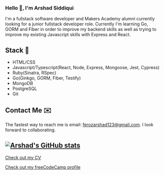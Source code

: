 ### Hello 👋, I'm Arshad Siddiqui

I'm a fullstack software developer and Makers Academy alumni currently looking for a junior fullstack developer role. Currently I'm learning Go, GORM and Fiber in order to improve my backend skills as well as trying to improve my existing Javascript skills with Express and React.

## Stack 💪

- HTML/CSS
- Javascript/Typescript(React, Node, Express, Mongoose, Jest, Cypress)
- Ruby(Sinatra, RSpec)
- Go(Ginkgo, GORM, Fiber, Testify)
- MongoDB
- PostgreSQL
- Git

## Contact Me ✉️
The fastest way to reach me is email: [ferozarshad123@gmail.com](mailto:ferozarshad123@gmail.com). I look forward to collaborating.

[![Arshad's GitHub stats](https://github-readme-stats.vercel.app/api?username=Arshad-Siddiqui)](https://github.com/anuraghazra/github-readme-stats)
---

[Check out my CV](https://github.com/Arshad-Siddiqui/CV)

[Check out my freeCodeCamp profile](https://www.freecodecamp.org/fcc08880e59-4231-4f99-bf06-8539d6ff8655)
